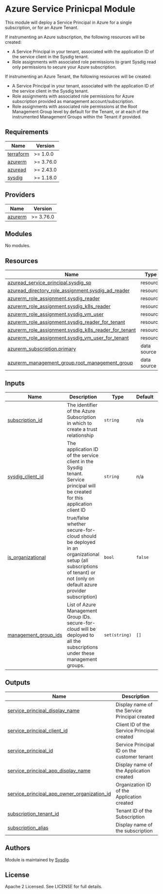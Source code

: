 # Azure Service Prinicpal Module

This module will deploy a Service Principal in Azure for a single subscription, or for an Azure Tenant.

If instrumenting an Azure subscription, the following resources will be created:
- A Service Principal in your tenant, associated with the application ID of the service client in the Sysdig tenant.
- Role assignments with associated role permissions to grant Sysdig read only permissions to secure your Azure subscription.

If instrumenting an Azure Tenant, the following resources will be created:
- A Service Principal in your tenant, associated with the application ID of the service client in the Sysdig tenant.
- Role assignments with associated role permissions for Azure subscription provided as management account/subscription.
- Role assignments with associated role permissions at the Root Management Group level by default for the Tenant, or at each of the
instrumented Management Groups within the Tenant if provided.

<!-- BEGINNING OF PRE-COMMIT-TERRAFORM DOCS HOOK -->
## Requirements

| Name | Version |
|------|---------|
| <a name="requirement_terraform"></a> [terraform](#requirement\_terraform) | >= 1.0.0 |
| <a name="requirement_azurerm"></a> [azurerm](#requirement\_azurerm) | >= 3.76.0 |
| <a name="requirement_azuread"></a> [azuread](#requirement\_azuread) | >= 2.43.0 |
| <a name="requirement_sysdig"></a> [sysdig](#requirement\_sysdig) | >= 1.18.0 |

## Providers

| Name | Version |
|------|---------|
| <a name="provider_azurerm"></a> [azurerm](#provider\_azurerm) | >= 3.76.0 |

## Modules

No modules.

## Resources

| Name | Type |
|------|------|
| [azuread_service_principal.sysdig_sp](https://registry.terraform.io/providers/hashicorp/azuread/latest/docs/resources/service_principal) | resource |
| [azuread_directory_role_assignment.sysdig_ad_reader](https://registry.terraform.io/providers/hashicorp/azuread/latest/docs/resources/directory_role_assignment) | resource |
| [azurerm_role_assignment.sysdig_reader](https://registry.terraform.io/providers/hashicorp/azurerm/latest/docs/resources/role_assignment) | resource |
| [azurerm_role_assignment.sysdig_k8s_reader](https://registry.terraform.io/providers/hashicorp/azurerm/latest/docs/resources/role_assignment) | resource |
| [azurerm_role_assignment.sysdig_vm_user](https://registry.terraform.io/providers/hashicorp/azurerm/latest/docs/resources/role_assignment) | resource |
| [azurerm_role_assignment.sysdig_reader_for_tenant](https://registry.terraform.io/providers/hashicorp/azurerm/latest/docs/resources/role_assignment) | resource |
| [azurerm_role_assignment.sysdig_k8s_reader_for_tenant](https://registry.terraform.io/providers/hashicorp/azurerm/latest/docs/resources/role_assignment) | resource |
| [azurerm_role_assignment.sysdig_vm_user_for_tenant](https://registry.terraform.io/providers/hashicorp/azurerm/latest/docs/resources/role_assignment) | resource |
| [azurerm_subscription.primary](https://registry.terraform.io/providers/hashicorp/azurerm/latest/docs/data-sources/subscription) | data source |
| [azurerm_management_group.root_management_group](https://registry.terraform.io/providers/hashicorp/azurerm/latest/docs/data-sources/management_group) | data source |

## Inputs

| Name | Description | Type | Default | Required |
|------|-------------|------|---------|:--------:|
| <a name="input_subscription_id"></a> [subscription\_id](#input\_subscription\_id) | The identifier of the Azure Subscription in which to create a trust relationship | `string` | n/a | yes |
| <a name="input_sysdig_client_id"></a> [sysdig\_client\_id](#input\_sysdig\_client\_id) | The application ID of the service client in the Sysdig tenant. Service principal will be created for this application client ID | `string` | n/a | yes |
| <a name="input_is_organizational"></a> [is\_organizational](#input\_is\_organizational) | true/false whether secure-for-cloud should be deployed in an organizational setup (all subscriptions of tenant) or not (only on default azure provider subscription) | `bool` | `false` | no |
| <a name="input_management_group_ids"></a> [management\_group\_ids](#input\_management\_group\_ids) | List of Azure Management Group IDs. secure-for-cloud will be deployed to all the subscriptions under these management groups. | `set(string)` | `[]` | no |

## Outputs

| Name | Description |
|------|-------------|
| <a name="output_service_principal_display_name"></a> [service\_principal\_display\_name](#output\_service\_principal\_display\_name) | Display name of the Service Principal created |
| <a name="output_service_principal_client_id"></a> [service\_principal\_client\_id](#output\_service\_principal\_client\_id) | Client ID of the Service Principal created |
| <a name="output_service_principal_id"></a> [service\_principal\_id](#output\_service\_principal\_id) | Service Principal ID on the customer tenant |
| <a name="output_service_principal_app_display_name"></a> [service\_principal\_app\_display\_name](#output\_service\_principal\_app\_display\_name) | Display name of the Application created |
| <a name="output_service_principal_app_owner_organization_id"></a> [service\_principal\_app\_owner\_organization\_id](#output\_service\_principal\_app\_owner\_organization\_id) | Organization ID of the Application created |
| <a name="output_subscription_tenant_id"></a> [subscription\_tenant\_id](#output\_subscription\_tenant\_id) | Tenant ID of the Subscription |
| <a name="output_subscription_alias"></a> [subscription\_alias](#output\_subscription\_alias) | Display name of the subscription |
<!-- END OF PRE-COMMIT-TERRAFORM DOCS HOOK -->

## Authors

Module is maintained by [Sysdig](https://sysdig.com).

## License

Apache 2 Licensed. See LICENSE for full details.
